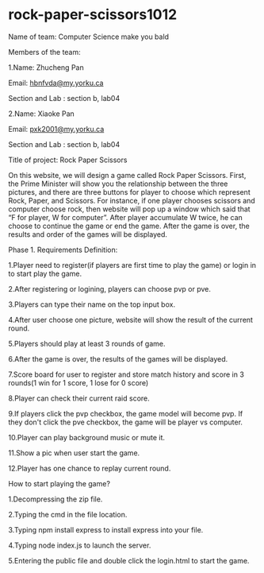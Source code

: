 # rock-paper-scissors1012
Name of team: Computer Science make you bald


Members of the team: 

1.Name: Zhucheng Pan

Email: hbnfvda@my.yorku.ca

Section and Lab : section b, lab04

2.Name: Xiaoke Pan

Email: pxk2001@my.yorku.ca

Section and Lab : section b, lab04


Title of project: Rock Paper Scissors
  
  On this website, we will design a game called Rock Paper Scissors. First, the Prime Minister will show you the relationship between the three pictures, and there are three buttons for player to choose which represent Rock, Paper, and Scissors. For instance, if one player chooses scissors and computer choose rock, then website will pop up a window which said that “F for player, W for computer”. After player accumulate W twice, he can choose to continue the game or end the game. After the game is over, the results and order of the games will be displayed.

Phase 1. Requirements Definition:

1.Player need to register(if players are first time to play the game) or login in to start play the game.

2.After registering or logining, players can choose pvp or pve. 

3.Players can type their name on the top input box.

4.After user choose one picture, website will show the result of the current round.

5.Players should play at least 3 rounds of game.

6.After the game is over, the results of the games will be displayed.

7.Score board for user to register and store match history and score in 3 rounds(1 win for 1 score, 1 lose for 0 score)

8.Player can check their current raid score.

9.If players click the pvp checkbox, the game model will become pvp. If they don't click the pve checkbox, the game will be player vs computer.

10.Player can  play background music or mute it.

11.Show a pic when user start the game.

12.Player has one chance to replay current round.




How to start playing the game?

1.Decompressing the zip file.

2.Typing the cmd in the file location.

3.Typing npm install express to install express into your file.

4.Typing node index.js to launch the server.

5.Entering the public file and double click the login.html to start the game.
